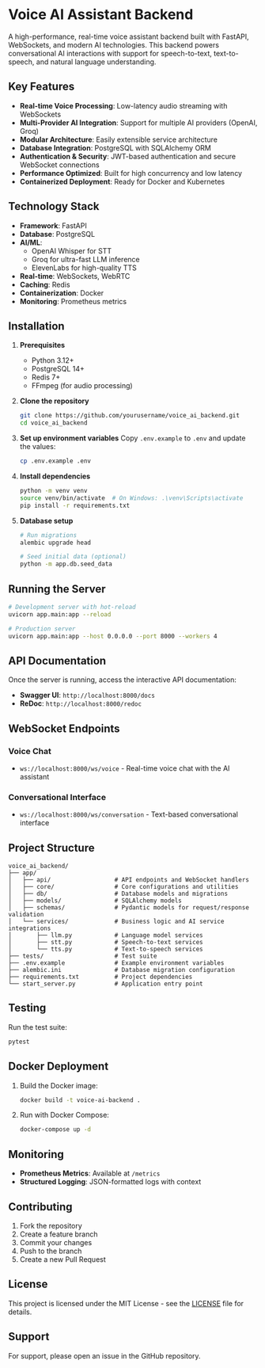 # Voice AI Assistant Backend

A high-performance, real-time voice assistant backend built with FastAPI, WebSockets, and modern AI technologies. This backend powers conversational AI interactions with support for speech-to-text, text-to-speech, and natural language understanding.

## Key Features

- **Real-time Voice Processing**: Low-latency audio streaming with WebSockets
- **Multi-Provider AI Integration**: Support for multiple AI providers (OpenAI, Groq)
- **Modular Architecture**: Easily extensible service architecture
- **Database Integration**: PostgreSQL with SQLAlchemy ORM
- **Authentication & Security**: JWT-based authentication and secure WebSocket connections
- **Performance Optimized**: Built for high concurrency and low latency
- **Containerized Deployment**: Ready for Docker and Kubernetes

## Technology Stack

- **Framework**: FastAPI
- **Database**: PostgreSQL
- **AI/ML**: 
  - OpenAI Whisper for STT
  - Groq for ultra-fast LLM inference
  - ElevenLabs for high-quality TTS
- **Real-time**: WebSockets, WebRTC
- **Caching**: Redis
- **Containerization**: Docker
- **Monitoring**: Prometheus metrics

## Installation

1. **Prerequisites**
   - Python 3.12+
   - PostgreSQL 14+
   - Redis 7+
   - FFmpeg (for audio processing)

2. **Clone the repository**
   ```bash
   git clone https://github.com/yourusername/voice_ai_backend.git
   cd voice_ai_backend
   ```

3. **Set up environment variables**
   Copy `.env.example` to `.env` and update the values:
   ```bash
   cp .env.example .env
   ```

4. **Install dependencies**
   ```bash
   python -m venv venv
   source venv/bin/activate  # On Windows: .\venv\Scripts\activate
   pip install -r requirements.txt
   ```

5. **Database setup**
   ```bash
   # Run migrations
   alembic upgrade head
   
   # Seed initial data (optional)
   python -m app.db.seed_data
   ```

## Running the Server

```bash
# Development server with hot-reload
uvicorn app.main:app --reload

# Production server
uvicorn app.main:app --host 0.0.0.0 --port 8000 --workers 4
```

## API Documentation

Once the server is running, access the interactive API documentation:
- **Swagger UI**: `http://localhost:8000/docs`
- **ReDoc**: `http://localhost:8000/redoc`

## WebSocket Endpoints

### Voice Chat
- `ws://localhost:8000/ws/voice` - Real-time voice chat with the AI assistant

### Conversational Interface
- `ws://localhost:8000/ws/conversation` - Text-based conversational interface

## Project Structure

```
voice_ai_backend/
├── app/
│   ├── api/                  # API endpoints and WebSocket handlers
│   ├── core/                 # Core configurations and utilities
│   ├── db/                   # Database models and migrations
│   ├── models/               # SQLAlchemy models
│   ├── schemas/              # Pydantic models for request/response validation
│   └── services/             # Business logic and AI service integrations
│       ├── llm.py            # Language model services
│       ├── stt.py            # Speech-to-text services
│       └── tts.py            # Text-to-speech services
├── tests/                    # Test suite
├── .env.example              # Example environment variables
├── alembic.ini               # Database migration configuration
├── requirements.txt          # Project dependencies
└── start_server.py           # Application entry point
```

## Testing

Run the test suite:
```bash
pytest
```

## Docker Deployment

1. Build the Docker image:
   ```bash
   docker build -t voice-ai-backend .
   ```

2. Run with Docker Compose:
   ```bash
   docker-compose up -d
   ```

## Monitoring

- **Prometheus Metrics**: Available at `/metrics`
- **Structured Logging**: JSON-formatted logs with context

## Contributing

1. Fork the repository
2. Create a feature branch
3. Commit your changes
4. Push to the branch
5. Create a new Pull Request

## License

This project is licensed under the MIT License - see the [LICENSE](LICENSE) file for details.

## Support

For support, please open an issue in the GitHub repository.
